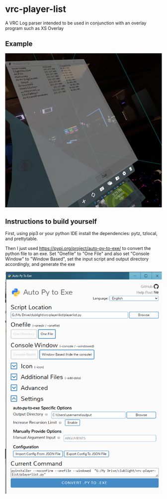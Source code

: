 # vrc-player-list
A VRC Log parser intended to be used in conjunction with an overlay program such as XS Overlay

## Example
![Example](https://github.com/advanced4/vrc-player-list/blob/main/example.png)

## Instructions to build yourself
First, using pip3 or your python IDE install the dependencies: pytz, tzlocal, and prettytable.

Then I just used https://pypi.org/project/auto-py-to-exe/ to convert the python file to an exe.
Set "Onefile" to "One File" and also set "Console Window" to "Window Based", set the input script
and output directory accordingly, and generate the exe

![Instructions](https://github.com/advanced4/vrc-player-list/blob/main/instructions.png)